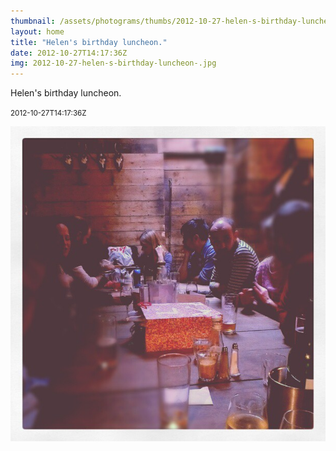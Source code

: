 ```yaml
---
thumbnail: /assets/photograms/thumbs/2012-10-27-helen-s-birthday-luncheon-.jpg
layout: home
title: "Helen's birthday luncheon."
date: 2012-10-27T14:17:36Z
img: 2012-10-27-helen-s-birthday-luncheon-.jpg
---
```


Helen's birthday luncheon.

<small>2012-10-27T14:17:36Z</small>

![Helen's birthday luncheon.](2012-10-27-helen-s-birthday-luncheon-.jpg)
